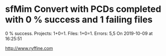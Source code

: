 # sfMim Convert with PCDs completed with 0 % success and 1 failing files

0 % success. Projects: 1+0=1.  Files: 1+0=1. Errors: 5,5  On 2019-10-09 at 16:25:51





http://www.ryffine.com
